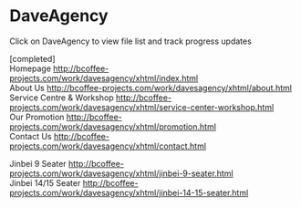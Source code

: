 DaveAgency
==========  

Click on DaveAgency to view file list and track progress updates  

[completed]  
Homepage http://bcoffee-projects.com/work/davesagency/xhtml/index.html  
About Us http://bcoffee-projects.com/work/davesagency/xhtml/about.html  
Service Centre & Workshop http://bcoffee-projects.com/work/davesagency/xhtml/service-center-workshop.html  
Our Promotion http://bcoffee-projects.com/work/davesagency/xhtml/promotion.html  
Contact Us http://bcoffee-projects.com/work/davesagency/xhtml/contact.html  

Jinbei 9 Seater http://bcoffee-projects.com/work/davesagency/xhtml/jinbei-9-seater.html  
Jinbei 14/15 Seater http://bcoffee-projects.com/work/davesagency/xhtml/jinbei-14-15-seater.html  
